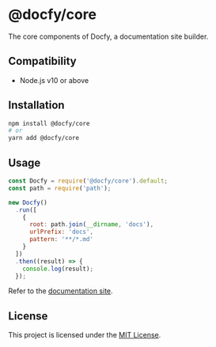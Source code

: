 # @docfy/core

The core components of Docfy, a documentation site builder.

## Compatibility

- Node.js v10 or above

## Installation

```sh
npm install @docfy/core
# or
yarn add @docfy/core
```

## Usage

```js
const Docfy = require('@docfy/core').default;
const path = require('path');

new Docfy()
  .run([
    {
      root: path.join(__dirname, 'docs'),
      urlPrefix: 'docs',
      pattern: '**/*.md'
    }
  ])
  .then((result) => {
    console.log(result);
  });
```

Refer to the [documentation site](https://docfy.dev).

## License

This project is licensed under the [MIT License](LICENSE.md).
